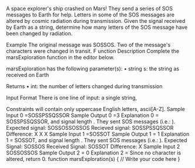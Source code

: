 A space explorer's ship crashed on Mars! They send a series of SOS messages to Earth for help.
Letters in some of the SOS messages are altered by cosmic radiation during transmission. Given the signal received by
Earth as a string, determine how many letters of the SOS message have been changed by radiation.

Example
The original message was SOSSOS. Two of the message's characters were changed in transit.
F
unction Description
Complete the marsExploration function in the editor below.

marsExploration has the following parameter(s):
• string s: the string as received on Earth

Returns
• int: the number of letters changed during transmission

Input Format
There is one line of input: a single string,

Constraints
will contain only uppercase English letters, ascii[A-Z].
Sample Input 0 =SOSSPSSQSSOR
Sample Output 0 =3
Explanation 0 = SOSSPSSQSSOR, and signal length . They sent SOS messages (i.e.:
).
Expected signal: SOSSOSSOSSOS
Recieved signal: SOSSPSSQSSOR
Difference: X X X
Sample Input 1 =SOSSOT
Sample Output 1 = 1
Explanation 1
= SOSSOT, and signal length . They sent SOS messages (i.e.:
).
Expected Signal: SOSSOS
Received Signal: SOSSOT
Difference: X
Sample Input 2
SOSSOSSOS
Sample Output 2 = 0
Explanation 2 = Since no character is altered, return 0.
function marsExploration(s) {
// Write your code here
}
